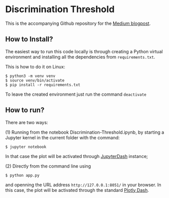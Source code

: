 # Discrimination Threshold

This is the accompanying Github repository for the [Medium blogpost](). 

## How to Install?

The easiest way to run this code locally is through creating a Python virtual environment and installing all the dependencies from `requirements.txt`.

This is how to do it on Linux:

```python3
$ python3 -m venv venv
$ source venv/bin/activate
$ pip install -r requirements.txt
```

To leave the created environment just run the command `deactivate`

## How to run?

There are two ways: 

(1) Running from the notebook Discrimination-Threshold.ipynb, by starting a Jupyter kernel in the current folder with the command:
```console
$ jupyter notebook
```
In that case the plot will be activated through [JupyterDash](https://medium.com/plotly/introducing-jupyterdash-811f1f57c02e) instance;

(2) Directly from the command line using
```console
$ python app.py
```
and openning the URL address `http://127.0.0.1:8051/` in your browser. In this case, the plot will be activated through the standard [Plotly Dash](https://dash.plotly.com).
